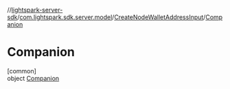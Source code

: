 //[lightspark-server-sdk](../../../../index.md)/[com.lightspark.sdk.server.model](../../index.md)/[CreateNodeWalletAddressInput](../index.md)/[Companion](index.md)

# Companion

[common]\
object [Companion](index.md)
